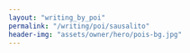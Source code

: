 ```yaml
---
layout: "writing_by_poi"
permalink: "/writing/poi/sausalito"
header-img: "assets/owner/hero/pois-bg.jpg"
---
```


